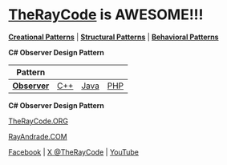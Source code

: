 # [TheRayCode](../../../README.md) is AWESOME!!!

**[Creational Patterns](../../Creational/README.md)** | **[Structural Patterns](../../Structural/README.md)** | **[Behavioral Patterns](../README.md)**

**C# Observer Design Pattern**

|Pattern|   |   |   |
|---|---|---|---|
| [**Observer**](README.md) | [C++](../../../CPP/Behavioral/Observer/README.md) | [Java](../../../Java/Behavioral/Observer/README.md) | [PHP](../../../PHP/Behavioral/Observer/README.md) |

**C# Observer Design Pattern**


[TheRayCode.ORG](https://www.TheRayCode.org)

[RayAndrade.COM](https://www.RayAndrade.com)

[Facebook](https://www.facebook.com/TheRayCode/) | [X @TheRayCode](https://www.x.com/TheRayCode/) | [YouTube](https://www.youtube.com/TheRayCode/)
                                                                     
